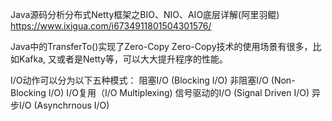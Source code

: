 Java源码分析分布式Netty框架之BIO、NIO、AIO底层详解(阿里羽鲲) https://www.ixigua.com/i6734911801504301576/

Java中的TransferTo()实现了Zero-Copy
Zero-Copy技术的使用场景有很多，比如Kafka, 又或者是Netty等，可以大大提升程序的性能。

I/O动作可以分为以下五种模式：
阻塞I/O (Blocking I/O)
非阻塞I/O (Non-Blocking I/O)
I/O复用（I/O Multiplexing)
信号驱动的I/O (Signal Driven I/O)
异步I/O (Asynchrnous I/O) 
